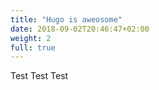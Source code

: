 ```yaml
---
title: "Hugo is aweosome"
date: 2018-09-02T20:46:47+02:00
weight: 2
full: true
---
```


Test Test Test
